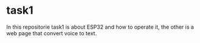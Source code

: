 # task1
In this repositorie task1 is about ESP32 and how to operate it, the other is a web page that convert voice to text. 
